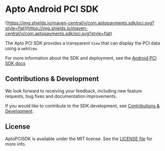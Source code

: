 # Apto Android PCI SDK
![https://img.shields.io/maven-central/v/com.aptopayments.sdk/pci.svg?style=flat](https://img.shields.io/maven-central/v/com.aptopayments.sdk/pci.svg?style=flat)

The Apto PCI SDK provides a transparent `View` that can display the PCI data using a `webView`.

For more information about the SDK and deployment, see the [Android PCI SDK docs](https://docs.aptopayments.com/docs/sdks/Android/pci_sdk_android)

## Contributions & Development

We look forward to receiving your feedback, including new feature requests, bug fixes and documentation improvements.

If you would like to contribute to the SDK development, see [Contributions & Development](https://docs.aptopayments.com/docs/sdks/Android/pci_sdk_android).

## License

AptoPCISDK is available under the MIT license. See the [LICENSE file](LICENSE) for more info.

